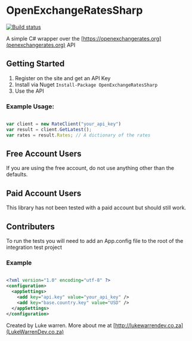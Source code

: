 # OpenExchangeRatesSharp

[![Build status](https://ci.appveyor.com/api/projects/status/pgqxlne84y94sb2n?svg=true)](https://ci.appveyor.com/project/Lukejkw/openexchangeratessharp)

A simple C# wrapper over the [https://openexchangerates.org](penexchangerates.org) API

## Getting Started

1. Register on the site and get an API Key
2. Install via Nuget ```Install-Package OpenExchangeRatesSharp```
3. Use the API

### Example Usage:

```javascript

var client = new RateClient("your_api_key")
var result = client.GetLatest();
var rates = result.Rates; // A dictionary of the rates

```

## Free Account Users

If you are using the free account, do not use anything other than the defaults.


## Paid Account Users

This library has not been tested with a paid account but should still work.

## Contributers

To run the tests you will need to add an App.config file to the root of the integration test project

### Example

```xml

<?xml version="1.0" encoding="utf-8" ?>
<configuration>
  <appSettings>
    <add key="api.key" value="your_api_key" />
    <add key="base.country.key" value="USD" />
  </appSettings>
</configuration>

```

Created by Luke warren. More about me at [http://lukewarrendev.co.za](LukeWarrenDev.co.za)